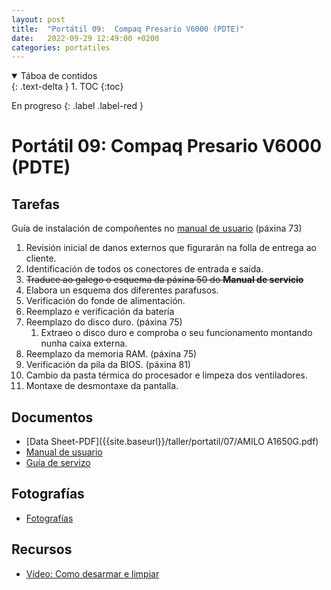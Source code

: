 ```yaml
---
layout: post
title:  "Portátil 09:  Compaq Presario V6000 (PDTE)"
date:   2022-09-29 12:49:00 +0200
categories: portatiles
---
```


<details open markdown="block">
  <summary>
    Táboa de contidos
  </summary>
  {: .text-delta }
1. TOC
{:toc}
</details>

En progreso
{: .label .label-red }

# Portátil 09:    Compaq Presario V6000 (PDTE)

## Tarefas

Guía de  instalación de compoñentes no  [manual de usuario]({{site.baseurl}}/taller/portatil/07/amilo.pdf) (páxina 73)

1. Revisión inicial de danos externos que figurarán na folla de entrega ao cliente. 
2. Identificación de todos os conectores de entrada e saída.
3. ~~Traduce ao galego o esquema da páxina 50 do **Manual de servicio**~~
4. Elabora un esquema dos diferentes parafusos. 
5. Verificación do fonde de alimentación. 
6. Reemplazo e verificación da batería
7. Reemplazo do disco duro.  (páxina 75)
   1. Extraeo o disco duro e comproba o seu funcionamento montando nunha caixa externa.
8. Reemplazo da memoria RAM.   (páxina 75)
9. Verificación da pila da BIOS. (páxina 81)
10. Cambio da pasta térmica do procesador e limpeza dos ventiladores. 
11. Montaxe de desmontaxe da pantalla.


## Documentos
* [Data Sheet-PDF]({{site.baseurl}}/taller/portatil/07/AMILO A1650G.pdf)
* [Manual de usuario]({{site.baseurl}}/taller/portatil/08/amilo.pdf)
* [Guía de servizo]({{site.baseurl}}/taller/portatil/08/fujitsu_siemens_amilo_service_guide.pdf)



## Fotografías

 * [Fotografías]({{site.baseurl}}/taller/portatil/08/fotos/fotos.pdf)

## Recursos
  - [Vídeo: Como desarmar e limpiar](https://www.youtube.com/watch?v=GzO5SXYIWWA&ab_channel=Laptopdisassembly)


